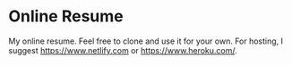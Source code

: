 # Online Resume
My online resume. Feel free to clone and use it for your own.
For hosting, I suggest https://www.netlify.com or https://www.heroku.com/.

